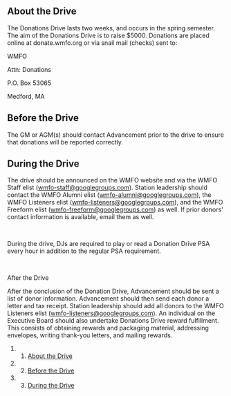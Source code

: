 About the Drive 
---------------

The Donations Drive lasts two weeks, and occurs in the spring semester.
The aim of the Donations Drive is to raise \$5000. Donations are placed
online at donate.wmfo.org or via snail mail (checks) sent to:

WMFO

Attn: Donations

P.O. Box 53065

Medford, MA

Before the Drive 
----------------

The GM or AGM(s) should contact Advancement prior to the drive to ensure
that donations will be reported correctly.

During the Drive 
----------------

The drive should be announced on the WMFO website and via the WMFO Staff
elist
([wmfo-staff@googlegroups.com](mailto:wmfo-staff@googlegroups.com "mailto:wmfo-staff@googlegroups.com")).
Station leadership should contact the WMFO Alumni elist
([wmfo-alumni@googlegroups.com](mailto:wmfo-alumni@googlegroups.com "mailto:wmfo-alumni@googlegroups.com")),
the WMFO Listeners elist
([wmfo-listeners@googlegroups.com](mailto:wmfo-listeners@googlegroups.com "mailto:wmfo-listeners@googlegroups.com")),
and the WMFO Freeform elist
([wmfo-freeform@googlegroups.com](mailto:wmfo-freeform@googlegroups.com "mailto:wmfo-freeform@googlegroups.com"))
as well. If prior donors' contact information is available, email them
as well.

 

During the drive, DJs are required to play or read a Donation Drive PSA
every hour in addition to the regular PSA requirement.

 

After the Drive

After the conclusion of the Donation Drive, Advancement should be sent a
list of donor information. Advancement should then send each donor a
letter and tax receipt. Station leadership should add all donors to the
WMFO Listeners elist
([wmfo-listeners@googlegroups.com](mailto:wmfo-listeners@googlegroups.com "mailto:wmfo-listeners@googlegroups.com")). An
individual on the Executive Board should also undertake Donations Drive
reward fulfillment. This consists of obtaining rewards and packaging
material, addressing envelopes, writing thank-you letters, and mailing
rewards.

1.  1. [About the Drive](#About_the_Drive)
2.  2. [Before the Drive](#Before_the_Drive)
3.  3. [During the Drive](#During_the_Drive)

